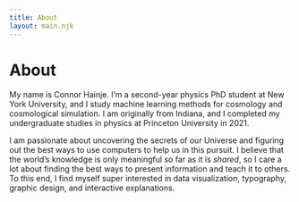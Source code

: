 ```yaml
---
title: About
layout: main.njk
---
```


# About

My name is Connor Hainje. I’m a second-year physics PhD student at New York
University, and I study machine learning methods for cosmology and cosmological
simulation. I am originally from Indiana, and I completed my undergraduate
studies in physics at Princeton University in 2021.

I am passionate about uncovering the secrets of our Universe and figuring out
the best ways to use computers to help us in this pursuit. I believe that the
world’s knowledge is only meaningful so far as it is *shared*, so I care a lot
about finding the best ways to present information and teach it to others. To
this end, I find myself super interested in data visualization, typography,
graphic design, and interactive explanations.


